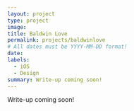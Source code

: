 ```yaml
---
layout: project
type: project
image:
title: Baldwin Love
permalink: projects/baldwinlove
# All dates must be YYYY-MM-DD format!
date:
labels:
  - iOS
  - Design
summary: Write-up coming soon!
---
```

<p>Write-up coming soon!</p>

